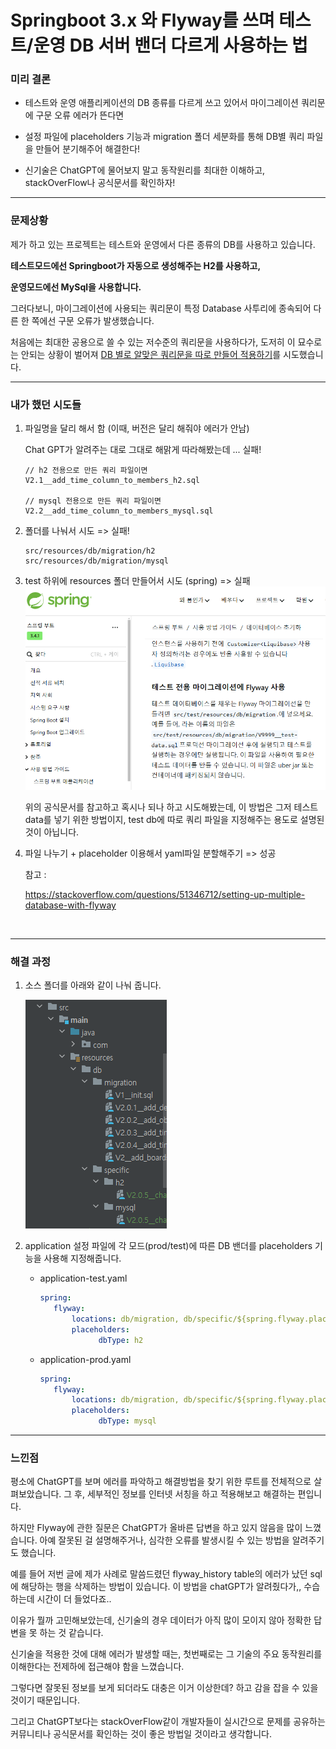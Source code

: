 # Springboot 3.x 와 Flyway를 쓰며 테스트/운영 DB 서버 밴더 다르게 사용하는 법

### 미리 결론

- 테스트와 운영 애플리케이션의 DB 종류를 다르게 쓰고 있어서 마이그레이션 쿼리문에 구문 오류 에러가 뜬다면

- 설정 파일에 placeholders 기능과 migration 폴더 세분화를 통해 DB별 쿼리 파일을 만들어 분기해주어 해결한다!

- 신기술은 ChatGPT에 물어보지 말고 동작원리를 최대한 이해하고, stackOverFlow나 공식문서를 확인하자!



---



### 문제상황

제가 하고 있는 프로젝트는 테스트와 운영에서 다른 종류의 DB를 사용하고 있습니다.

**테스트모드에선 Springboot가 자동으로 생성해주는 H2를 사용하고,**

**운영모드에선 MySql을 사용합니다.**

그러다보니, 마이그레이션에 사용되는 쿼리문이 특정 Database 사투리에 종속되어 다른 한 쪽에선 구문 오류가 발생했습니다.

처음에는 최대한 공용으로 쓸 수 있는 저수준의 쿼리문을 사용하다가, 도저히 이 묘수로는 안되는 상황이 벌어져 <u>DB 별로 알맞은 쿼리문을 따로 만들어 적용하기</u>를 시도했습니다.



---



### 내가 했던 시도들

1. 파일명을 달리 해서 함 (이때, 버전은 달리 해줘야 에러가 안남)

   Chat GPT가 알려주는 대로 그대로 해맑게 따라해봤는데 ... 실패!

   ```
   // h2 전용으로 만든 쿼리 파일이면 
   V2.1__add_time_column_to_members_h2.sql
   
   // mysql 전용으로 만든 쿼리 파일이면
   V2.2__add_time_column_to_members_mysql.sql
   ```

2. 폴더를 나눠서 시도 => 실패!

   ```
   src/resources/db/migration/h2
   src/resources/db/migration/mysql
   ```



3. test 하위에 resources 폴더 만들어서 시도 (spring) => 실패
   ![2](https://raw.githubusercontent.com/S2uJeong/blogImages/main/images/2.png)

   위의 공식문서를 참고하고 혹시나 되나 하고 시도해봤는데, 이 방법은 그저 테스트 data를 넣기 위한 방법이지, test db에 따로 쿼리 파일을 지정해주는 용도로 설명된 것이 아닙니다.

4. 파일 나누기 + placeholder 이용해서 yaml파일 분할해주기 => 성공

   참고 :

   https://stackoverflow.com/questions/51346712/setting-up-multiple-database-with-flyway

​

---



### 해결 과정

1. 소스 폴더를 아래와 같이 나눠 줍니다.

   ![image-20241220013311779](https://raw.githubusercontent.com/S2uJeong/blogImages/main/images/image-20241220013311779.png)

2. application 설정 파일에 각 모드(prod/test)에 따른 DB 밴더를 placeholders 기능을 사용해 지정해줍니다.

    - application-test.yaml

      ```yaml
      spring:
         flyway:
             locations: db/migration, db/specific/${spring.flyway.placeholders.dbType}
             placeholders:
            	   dbType: h2
      ```

    - application-prod.yaml

      ```yaml
      spring:
         flyway:
             locations: db/migration, db/specific/${spring.flyway.placeholders.dbType}
             placeholders:
            	   dbType: mysql
      ```



---



### 느낀점

평소에 ChatGPT를 보며 에러를 파악하고 해결방법을 찾기 위한 루트를 전체적으로 살펴보았습니다. 그 후, 세부적인 정보를 인터넷 서칭을 하고 적용해보고 해결하는 편입니다.

하지만 Flyway에 관한 질문은 ChatGPT가 올바른 답변을 하고 있지 않음을 많이 느꼈습니다. 아예 잘못된 걸 설명해주거나, 심각한 오류를 발생시킬 수 있는 방법을 알려주기도 했습니다.

예를 들어 저번 글에 제가 사례로 말씀드렸던 flyway_history table의 에러가 났던 sql에 해당하는 행을 삭제하는 방법이 있습니다. 이 방법을 chatGPT가 알려줬다가,, 수습하는데 시간이 더 들었다죠..

이유가 뭘까 고민해보았는데, 신기술의 경우 데이터가 아직 많이 모이지 않아 정확한 답변을 못 하는 것 같습니다.

신기술을 적용한 것에 대해 에러가 발생할 때는, 첫번째로는 그 기술의 주요 동작원리를 이해한다는 전제하에 접근해야 함을 느꼈습니다.

그렇다면 잘못된 정보를 보게 되더라도 대충은 이거 이상한데? 하고 감을 잡을 수 있을 것이기 때문입니다.

그리고 ChatGPT보다는 stackOverFlow같이 개발자들이 실시간으로 문제를 공유하는 커뮤니티나 공식문서를 확인하는 것이 좋은 방법일 것이라고 생각합니다.


